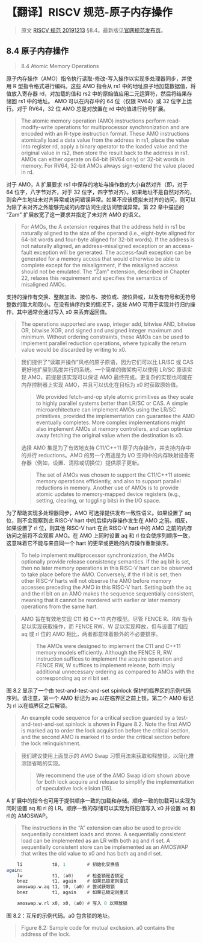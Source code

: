 ﻿# 【翻译】RISCV 规范-原子内存操作

> 原文 [RISCV 规范 20191213](https://github.com/riscv/riscv-isa-manual/releases/download/Ratified-IMAFDQC/riscv-spec-20191213.pdf) §8.4。最新版见[官网规范发布页](https://riscv.org/technical/specifications/)。

## 8.4 原子内存操作

> 8.4 Atomic Memory Operations

原子内存操作（AMO）指令执行读取-修改-写入操作以实现多处理器同步，并使用 R 型指令格式进行编码。这些 AMO 指令从 rs1 中的地址原子地加载数据值，将值放入寄存器 rd，对加载的值和 rs2 中的原始值应用二元运算符，然后将结果存储回 rs1 中的地址。 AMO 可以在内存中的 64 位（仅限 RV64）或 32 位字上运行。对于 RV64，32 位 AMO 总是对放置在 rd 中的值进行符号扩展。

> The atomic memory operation (AMO) instructions perform read-modify-write operations for multiprocessor synchronization and are encoded with an R-type instruction format. These AMO instructions atomically load a data value from the address in rs1, place the value into register rd, apply a binary operator to the loaded value and the original value in rs2, then store the result back to the address in rs1. AMOs can either operate on 64-bit (RV64 only) or 32-bit words in memory. For RV64, 32-bit AMOs always sign-extend the value placed in rd.

对于 AMO，A 扩展要求 rs1 中保存的地址与操作数的大小自然对齐（即，对于 64 位字，八字节对齐，对于 32 位字，四字节对齐）。如果地址不是自然对齐的，则会产生地址未对齐异常或访问错误异常。如果不应该模拟未对齐的访问，则可以为除了未对齐之外能够完成的内存访问生成访问错误异常。第 22 章中描述的 “Zam” 扩展放宽了这一要求并指定了未对齐 AMO 的语义。

> For AMOs, the A extension requires that the address held in rs1 be naturally aligned to the size of the operand (i.e., eight-byte aligned for 64-bit words and four-byte aligned for 32-bit words). If the address is not naturally aligned, an address-misaligned exception or an access-fault exception will be generated. The access-fault exception can be generated for a memory access that would otherwise be able to complete except for the misalignment, if the misaligned access should not be emulated. The “Zam” extension, described in Chapter 22, relaxes this requirement and specifies the semantics of misaligned AMOs.

支持的操作有交换、整数加法、按位与、按位或、按位异或，以及有符号和无符号整数的取大和取小。在没有排序约束的情况下，这些 AMO 可用于实现并行归约操作，其中通常会通过写入 x0 来丢弃返回值。

> The operations supported are swap, integer add, bitwise AND, bitwise OR, bitwise XOR, and signed and unsigned integer maximum and minimum. Without ordering constraints, these AMOs can be used to implement parallel reduction operations, where typically the return value would be discarded by writing to x0.

> 我们提供了“读取并操作”风格的原子原语，因为它们可以比 LR/SC 或 CAS 更好地扩展到高度并行的系统。一个简单的微架构可以使用 LR/SC 原语实现 AMO，前提是该实现可以保证 AMO 最终完成。更复杂的实现也可能在内存控制器上实现 AMO，并且可以优化在目标为 x0 时获取原始值。
>
> > We provided fetch-and-op style atomic primitives as they scale to highly parallel systems better than LR/SC or CAS. A simple microarchitecture can implement AMOs using the LR/SC primitives, provided the implementation can guarantee the AMO eventually completes. More complex implementations might also implement AMOs at memory controllers, and can optimize away fetching the original value when the destination is x0.
>
> 选择 AMO 集是为了有效地支持 C11/C++11 原子内存操作，并支持内存中的并行 reductions。AMO 的另一个用途是为 I/O 空间中的内存映射设备寄存器（例如，设置、清除或切换位）提供原子更新。
>
> > The set of AMOs was chosen to support the C11/C++11 atomic memory operations efficiently, and also to support parallel reductions in memory. Another use of AMOs is to provide atomic updates to memory-mapped device registers (e.g., setting, clearing, or toggling bits) in the I/O space.

为了帮助实现多处理器同步，AMO 可选择提供发布一致性语义。如果设置了 aq 位，则不会观察到此 RISC-V hart 中的后续内存操作发生在 AMO 之前。相反，如果设置了 rl 位，则其他 RISC-V hart 在此 RISC-V hart 中的 AMO 之前的内存访问之前将不会观察 AMO。在 AMO 上同时设置 aq 和 rl 位会使序列顺序一致，这意味着它不能与来自同一个 hart 的更早或更晚的内存操作重新排序。

> To help implement multiprocessor synchronization, the AMOs optionally provide release consistency semantics. If the aq bit is set, then no later memory operations in this RISC-V hart can be observed to take place before the AMO. Conversely, if the rl bit is set, then other RISC-V harts will not observe the AMO before memory accesses preceding the AMO in this RISC-V hart. Setting both the aq and the rl bit on an AMO makes the sequence sequentially consistent, meaning that it cannot be reordered with earlier or later memory operations from the same hart.

> AMO 旨在有效地实现 C11 和 C++11 内存模型。尽管 FENCE R、RW 指令足以实现获取操作，而 FENCE RW、W 足以实现释放，但与设置了相应 aq 或 rl 位的 AMO 相比，两者都意味着额外的不必要排序。
>
> > The AMOs were designed to implement the C11 and C++11 memory models efficiently. Although the FENCE R, RW instruction suffices to implement the acquire operation and FENCE RW, W suffices to implement release, both imply additional unnecessary ordering as compared to AMOs with the corresponding aq or rl bit set.

图 8.2 显示了一个由 test-and-test-and-set spinlock 保护的临界区的示例代码序列。请注意，第一个 AMO 标记为 aq 以在临界区之前上锁，第二个 AMO 标记为 rl 以在临界区之后解锁。

> An example code sequence for a critical section guarded by a test-and-test-and-set spinlock is shown in Figure 8.2. Note the first AMO is marked aq to order the lock acquisition before the critical section, and the second AMO is marked rl to order the critical section before the lock relinquishment.

> 我们建议使用上面显示的 AMO Swap 习惯用法来获取和释放锁，以简化推测锁省略的实现。
>
> > We recommend the use of the AMO Swap idiom shown above for both lock acquire and release to simplify the implementation of speculative lock elision [16].

A 扩展中的指令也可用于提供顺序一致的加载和存储。顺序一致的加载可以实现为同时设置 aq 和 rl 的 LR。顺序一致的存储可以实现为将旧值写入 x0 并设置 aq 和 rl 的 AMOSWAP。

> The instructions in the “A” extension can also be used to provide sequentially consistent loads and stores. A sequentially consistent load can be implemented as an LR with both aq and rl set. A sequentially consistent store can be implemented as an AMOSWAP that writes the old value to x0 and has both aq and rl set.

```asm
    li           t0, 1        # 初始化交换值
again:
    lw           t1, (a0)     # 检查锁是否锁定
    bnez         t1, again    # 如果已锁定则重试
    amoswap.w.aq t1, t0, (a0) # 尝试获取锁
    bnez         t1, again    # 如果已锁定则重试

    amoswap.w.rl x0, x0, (a0) # 写入 0 以释放锁
```

图 8.2：互斥的示例代码。a0 包含锁的地址。

> Figure 8.2: Sample code for mutual exclusion. a0 contains the address of the lock.
